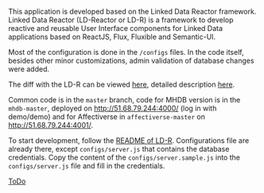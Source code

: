 This application is developed based on the Linked Data Reactor framework. Linked Data Reactor (LD-Reactor or LD-R) is a framework to develop reactive and reusable User Interface components for Linked Data applications based on ReactJS, Flux, Fluxible and Semantic-UI. 

Most of the configuration is done in the `/configs` files. In the code itself, besides other minor customizations, admin validation of database changes were added. 

The diff with the LD-R can be viewed [here](https://github.com/ali1k/ld-r/compare/master...charlie42:master), detailed description [here](https://github.com/charlie42/ld-r-mhdb/blob/master/DIFF_WITH_LDR.md).

Common code is in the `master` branch, code for MHDB version is in the `mhdb-master`, deployed on http://51.68.79.244:4000/ (log in with demo/demo) and for Affectiverse in `affectiverse-master` on http://51.68.79.244:4001/. 

To start development, follow the [README of LD-R](https://github.com/ali1k/ld-r). Configurations file are already there, except `configs/server.js` that contains the database credentials. Copy the content of the `configs/server.sample.js` into the `configs/server.js` file and fill in the credentials. 

[ToDo](https://github.com/charlie42/ld-r-mhdb/blob/master/ToDo.md)